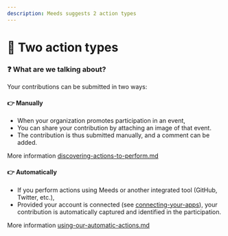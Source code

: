 ```yaml
---
description: Meeds suggests 2 action types
---
```


# 🧐 Two action types

### :question: What are we talking about? <a href="#de-quoi-parlons-nous" id="de-quoi-parlons-nous"></a>

Your contributions can be submitted in two ways:

#### 👉 **Manually**

* When your organization promotes participation in an event,
* You can share your contribution by attaching an image of that event.&#x20;
* The contribution is thus submitted manually, and a comment can be added.

More information [discovering-actions-to-perform.md](discovering-actions-to-perform.md "mention")

#### 👉 **Automatically**

* If you perform actions using Meeds or another integrated tool (GitHub, Twitter, etc.),&#x20;
* Provided your account is connected (see [connecting-your-apps](../connecting-your-apps/ "mention")),  your contribution is automatically captured and identified in the participation.

More information [using-our-automatic-actions.md](using-our-automatic-actions.md "mention")
